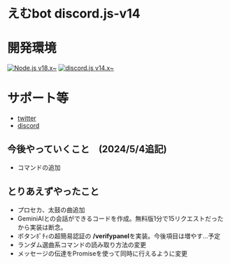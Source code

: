 # えむbot discord.js-v14

# 開発環境
[![Node.js v18.x\~](https://img.shields.io/badge/-node.js%20v18.x~-black.svg?logo=node.js&style=for-the-badge)](https://github.com/nodejs/node)
[![discord.js v14.x\~](https://img.shields.io/badge/-discord.js%20v14.x~-black.svg?logo=discord&style=for-the-badge)](https://www.npmjs.com/package/discord.js)

# サポート等
- [twitter](https://twitter.com/ryo_001339) 
- [discord](https://discord.gg/rwh6TvphJ9)

## 今後やっていくこと　(2024/5/4追記)
- コマンドの追加
  
## とりあえずやったこと
- プロセカ、太鼓の曲追加
- GeminiAIとの会話ができるコードを作成。無料版1分で15リクエストだったから実装は断念。
- ボタンﾎﾟﾁｨの超簡易認証の **/verifypanel**を実装。今後項目は増やす...予定
- ランダム選曲系コマンドの読み取り方法の変更
- メッセージの伝達をPromiseを使って同時に行えるように変更
